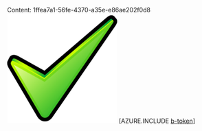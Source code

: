 Content: 1ffea7a1-56fe-4370-a35e-e86ae202f0d8![image](ed610adc-50f7-4d11-bb08-6780c63065ad.png)
[AZURE.INCLUDE [b-token](601aa8bf-8ec6-4221-92dc-0218d88fbce9.md)]
